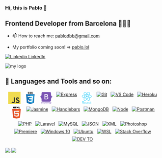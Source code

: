 
### Hi, this is Pablo 👋

<!--
**pdelbarrio/pdelbarrio** is a ✨ _special_ ✨ repository because its `README.md` (this file) appears on your GitHub profile.

Here are some ideas to get you started: -->
## Frontend Developer from Barcelona 👨🏼‍💻


- 📫 How to reach me: <a href="mailto:pablodbb@gmail.com">pablodbb@gmail.com</a>

- My portfolio coming soon!  => <a href="http://pablo.lol/" target="_blank">pablo.lol</a>

[![Linkedin](https://i.stack.imgur.com/gVE0j.png) LinkedIn](https://www.linkedin.com/in/pablo-del-barrio/)

<img src="https://pbs.twimg.com/profile_banners/1352667517278412802/1632149168/1500x500" alt="my logo">

<br />

## 🧰 Languages and Tools and so on:
<p align="center">
<a href="https://developer.mozilla.org/es/docs/Web/JavaScript"> <img src="https://raw.githubusercontent.com/github/explore/80688e429a7d4ef2fca1e82350fe8e3517d3494d/topics/javascript/javascript.png" alt="Javascript" height="40" style="vertical-align:top; margin:4px"></a>
<a href="https://www.w3schools.com/css/"><img src="https://raw.githubusercontent.com/devicons/devicon/master/icons/css3/css3-original-wordmark.svg" alt="CSS" height="40" style="vertical-align:top; margin:4px"></a>
<a href="https://getbootstrap.com/"><img src="https://raw.githubusercontent.com/devicons/devicon/master/icons/bootstrap/bootstrap-plain-wordmark.svg" alt="Bootstrap" height="40" style="vertical-align:top; margin:4px"></a>
<a href="https://expressjs.com/"><img src="https://camo.githubusercontent.com/b7e5d0b14a1a7589dfd12e716a8e34f2348b6e6e068ec2f9e10cc4c0e97c43c8/68747470733a2f2f7265732e636c6f7564696e6172792e636f6d2f646b6576636d7a33692f696d6167652f75706c6f61642f625f7267623a6666666666662f76313632303530363333342f506572736f6e616c2f47697468756225323066726f6e74253230726561646d652f657870726573736a735f64626c6372762e706e67" alt="Express" height="40" style="vertical-align:top; margin:4px"></a>
<a href="https://reactjs.org/"><img src="https://raw.githubusercontent.com/devicons/devicon/master/icons/react/react-original-wordmark.svg" alt="React" height="40" style="vertical-align:top; margin:4px"></a>
<a href="https://git-scm.com/"><img src="https://camo.githubusercontent.com/fbfcb9e3dc648adc93bef37c718db16c52f617ad055a26de6dc3c21865c3321d/68747470733a2f2f7777772e766563746f726c6f676f2e7a6f6e652f6c6f676f732f6769742d73636d2f6769742d73636d2d69636f6e2e737667" alt="Git" height="40" style="vertical-align:top; margin:4px"></a>
<a href="https://code.visualstudio.com/"><img src="https://camo.githubusercontent.com/9ac774797670762d9e6338d7ee490fc1c98d6939d1af58c052a678d004594915/68747470733a2f2f7265732e636c6f7564696e6172792e636f6d2f646b6576636d7a33692f696d6167652f75706c6f61642f76313632303530363333382f506572736f6e616c2f47697468756225323066726f6e74253230726561646d652f7673636f64655f6239646c6f382e737667" alt="VS Code" height="40" style="vertical-align:top; margin:4px"></a>
<a href="https://heroku.com/"><img src="https://camo.githubusercontent.com/df12cb598044a3f38efc1f45e3580558c324cf8789b79487125044eeebcc4dee/68747470733a2f2f7777772e766563746f726c6f676f2e7a6f6e652f6c6f676f732f6865726f6b752f6865726f6b752d69636f6e2e737667" alt="Heroku" height="40" style="vertical-align:top; margin:4px"></a>
<a href="https://developer.mozilla.org/es/docs/orphaned/Web/Guide/HTML/HTML5"><img src="https://raw.githubusercontent.com/devicons/devicon/master/icons/html5/html5-original-wordmark.svg" alt="HTML" height="40" style="vertical-align:top; margin:4px"></a>
<a href="https://jasmine.github.io/"><img src="https://camo.githubusercontent.com/b7bcf38107c15d49ce51fa0bc14fb230560a7ba3925d561b6b3b0f5dcb38bb42/68747470733a2f2f7777772e766563746f726c6f676f2e7a6f6e652f6c6f676f732f6a61736d696e652f6a61736d696e652d69636f6e2e737667" alt="Jasmine" height="40" style="vertical-align:top; margin:4px"></a>
<a href="https://handlebarsjs.com/"><img src="https://handlebarsjs.com/images/handlebars_logo.png" alt="Handlebars" height="40" style="vertical-align:top; margin:4px"></a>
<a href="https://www.mongodb.com/es"><img src="https://camo.githubusercontent.com/b228af733a85c755063f4e689784a1ccbd6f2b48a0832978c1705ac941dea110/68747470733a2f2f7265732e636c6f7564696e6172792e636f6d2f646b6576636d7a33692f696d6167652f75706c6f61642f76313632303530363333372f506572736f6e616c2f47697468756225323066726f6e74253230726561646d652f6d6f6e676f64625f7178626d70652e706e67" alt="MongoDB" height="40" style="vertical-align:top; margin:4px"></a>
<a href="https://nodejs.org/es/"><img src="https://camo.githubusercontent.com/6b35cd9eebbc3210b0ed498d84214205317e54f2ed803e6440fd232c2aad2cdf/68747470733a2f2f7265732e636c6f7564696e6172792e636f6d2f646b6576636d7a33692f696d6167652f75706c6f61642f76313632303530363333372f506572736f6e616c2f47697468756225323066726f6e74253230726561646d652f6e6f64655f7767623869342e706e67" alt="Node" height="40" style="vertical-align:top; margin:4px"></a>
<a href="https://www.postman.com/"><img src="https://camo.githubusercontent.com/93b32389bf746009ca2370de7fe06c3b5146f4c99d99df65994f9ced0ba41685/68747470733a2f2f7777772e766563746f726c6f676f2e7a6f6e652f6c6f676f732f676574706f73746d616e2f676574706f73746d616e2d69636f6e2e737667" alt="Postman" height="40" style="vertical-align:top; margin:4px"></a>
<a href="https://www.php.net/"><img src="https://upload.wikimedia.org/wikipedia/commons/thumb/2/27/PHP-logo.svg/1067px-PHP-logo.svg.png" alt="PHP" height="40" style="vertical-align:top; margin:4px"></a>
<a href="https://laravel.com/"><img src="https://upload.wikimedia.org/wikipedia/commons/thumb/9/9a/Laravel.svg/1200px-Laravel.svg.png" alt="Laravel" height="40" style="vertical-align:top; margin:4px"></a>
<a href="https://www.mysql.com/"><img src="https://e7.pngegg.com/pngimages/747/798/png-clipart-mysql-mysql.png" alt="MySQL" height="40" style="vertical-align:top; margin:4px"></a>
<a href="https://www.json.org/json-es.html"><img src="https://oracle-patches.com/images/2019/07/12/JSON_large.jpg" alt="JSON" height="40" style="vertical-align:top; margin:4px"></a>
<a href="https://developer.mozilla.org/es/docs/Web/XML/XML_introduction"><img src="https://www.pnguniverse.com/wp-content/uploads/2020/12/xml.png" alt="XML" height="40" style="vertical-align:top; margin:4px"></a>
<a href="https://www.adobe.com/es/products/photoshop.html"><img src="https://encrypted-tbn0.gstatic.com/images?q=tbn:ANd9GcTyqCga05i6v6rhqKhZALTzuqHL5vLUp4IQd7W2RbkBbDWI7HjFxq2NmKokKXBzG5kLFIw&usqp=CAU" alt="Photoshop" height="40" style="vertical-align:top; margin:4px"></a>
<a href="https://www.adobe.com/es/products/premiere.html"><img src="https://logodownload.org/wp-content/uploads/2019/10/adobe-premiere-pro-logo-3.png" alt="Premiere" height="40" style="vertical-align:top; margin:4px"></a>
<a href="https://www.microsoft.com/es-es/software-download/windows10"><img src="https://imagenpng.com/wp-content/uploads/2015/06/Windows-10.png" alt="Windows 10" height="40" style="vertical-align:top; margin:4px"></a>
<a href="https://ubuntu.com/download"><img src="https://live.mrf.io/statics/i/ps/www.muylinux.com/wp-content/uploads/2011/05/ubuntu-logo.png" alt="Ubuntu" height="40" style="vertical-align:top; margin:4px"></a>
<a href="https://es.wikipedia.org/wiki/Windows_Subsystem_for_Linux"><img src="https://cdn.vox-cdn.com/thumbor/ltUW2EQSurxk3qPj_dt2TivIU80=/1400x1050/filters:format(jpeg)/cdn.vox-cdn.com/uploads/chorus_asset/file/19884401/linuxwindows.jpg" alt="WSL" height="40" style="vertical-align:top; margin:4px"></a>
<a href="https://stackoverflow.com/users/15954112/pablo-del-barrio"><img src="https://upload.wikimedia.org/wikipedia/commons/thumb/e/ef/Stack_Overflow_icon.svg/768px-Stack_Overflow_icon.svg.png" alt="Stack Overflow" height="40" style="vertical-align:top; margin:4px"></a>
<a href="https://dev.to/pdelbarrio"><img src="https://nucleoid.org/media/dev.to.png" alt="DEV TO" height="40" style="vertical-align:top; margin:4px"></a>


</p>



<!-- [![Anurag's GitHub stats](https://github-readme-stats.vercel.app/api?username=pdelbarrio&show_icons=true&theme=highcontrast)](https://github.com/anuraghazra/github-readme-stats)


[![Top Langs](https://github-readme-stats.vercel.app/api/top-langs/?username=pdelbarrio&show_icons=true&theme=highcontrast)](https://github.com/anuraghazra/github-readme-stats) -->

<a href="https://github.com/anuraghazra/github-readme-stats">
  <img align="center" src="https://github-readme-stats.vercel.app/api?username=pdelbarrio&show_icons=true&theme=highcontrast" />
</a>
<a href="https://github.com/anuraghazra/github-readme-stats">
  <img align="center" src="https://github-readme-stats.vercel.app/api/top-langs/?username=pdelbarrio&show_icons=true&theme=highcontrast" />
</a>

